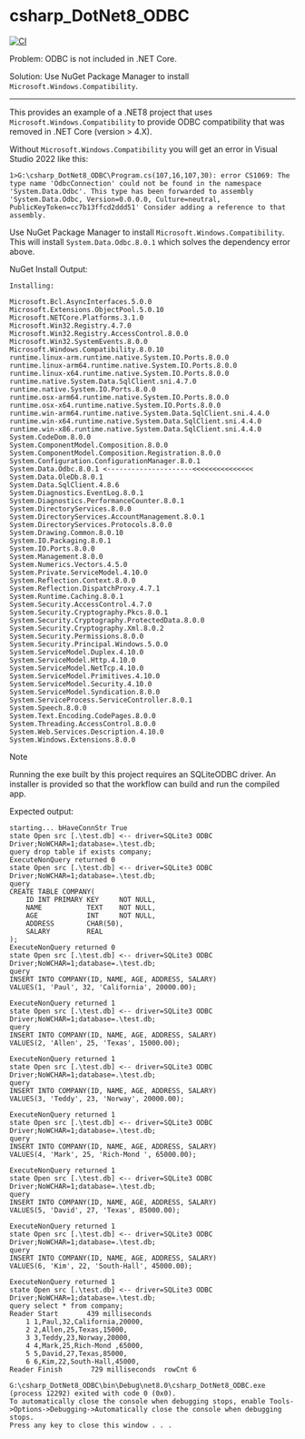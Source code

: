 # csharp_DotNet8_ODBC

[![CI](https://github.com/msi-cxb/csharp_DotNet8_ODBC/actions/workflows/CI.yml/badge.svg)](https://github.com/msi-cxb/csharp_DotNet8_ODBC/actions/workflows/CI.yml)

Problem: ODBC is not included in .NET Core. 

Solution: Use NuGet Package Manager to install `Microsoft.Windows.Compatibility`.

----

This provides an example of a .NET8 project that uses `Microsoft.Windows.Compatibility` to provide ODBC compatibility that was removed in .NET Core (version > 4.X).

Without `Microsoft.Windows.Compatibility` you will get an error in Visual Studio 2022 like this:

```
1>G:\csharp_DotNet8_ODBC\Program.cs(107,16,107,30): error CS1069: The type name 'OdbcConnection' could not be found in the namespace 'System.Data.Odbc'. This type has been forwarded to assembly 'System.Data.Odbc, Version=0.0.0.0, Culture=neutral, PublicKeyToken=cc7b13ffcd2ddd51' Consider adding a reference to that assembly.
```


Use NuGet Package Manager to install `Microsoft.Windows.Compatibility`. This will install `System.Data.Odbc.8.0.1` which solves the dependency error above. 

NuGet Install Output:

```
Installing:

Microsoft.Bcl.AsyncInterfaces.5.0.0
Microsoft.Extensions.ObjectPool.5.0.10
Microsoft.NETCore.Platforms.3.1.0
Microsoft.Win32.Registry.4.7.0
Microsoft.Win32.Registry.AccessControl.8.0.0
Microsoft.Win32.SystemEvents.8.0.0
Microsoft.Windows.Compatibility.8.0.10
runtime.linux-arm.runtime.native.System.IO.Ports.8.0.0
runtime.linux-arm64.runtime.native.System.IO.Ports.8.0.0
runtime.linux-x64.runtime.native.System.IO.Ports.8.0.0
runtime.native.System.Data.SqlClient.sni.4.7.0
runtime.native.System.IO.Ports.8.0.0
runtime.osx-arm64.runtime.native.System.IO.Ports.8.0.0
runtime.osx-x64.runtime.native.System.IO.Ports.8.0.0
runtime.win-arm64.runtime.native.System.Data.SqlClient.sni.4.4.0
runtime.win-x64.runtime.native.System.Data.SqlClient.sni.4.4.0
runtime.win-x86.runtime.native.System.Data.SqlClient.sni.4.4.0
System.CodeDom.8.0.0
System.ComponentModel.Composition.8.0.0
System.ComponentModel.Composition.Registration.8.0.0
System.Configuration.ConfigurationManager.8.0.1
System.Data.Odbc.8.0.1 <---------------------<<<<<<<<<<<<<<<
System.Data.OleDb.8.0.1
System.Data.SqlClient.4.8.6
System.Diagnostics.EventLog.8.0.1
System.Diagnostics.PerformanceCounter.8.0.1
System.DirectoryServices.8.0.0
System.DirectoryServices.AccountManagement.8.0.1
System.DirectoryServices.Protocols.8.0.0
System.Drawing.Common.8.0.10
System.IO.Packaging.8.0.1
System.IO.Ports.8.0.0
System.Management.8.0.0
System.Numerics.Vectors.4.5.0
System.Private.ServiceModel.4.10.0
System.Reflection.Context.8.0.0
System.Reflection.DispatchProxy.4.7.1
System.Runtime.Caching.8.0.1
System.Security.AccessControl.4.7.0
System.Security.Cryptography.Pkcs.8.0.1
System.Security.Cryptography.ProtectedData.8.0.0
System.Security.Cryptography.Xml.8.0.2
System.Security.Permissions.8.0.0
System.Security.Principal.Windows.5.0.0
System.ServiceModel.Duplex.4.10.0
System.ServiceModel.Http.4.10.0
System.ServiceModel.NetTcp.4.10.0
System.ServiceModel.Primitives.4.10.0
System.ServiceModel.Security.4.10.0
System.ServiceModel.Syndication.8.0.0
System.ServiceProcess.ServiceController.8.0.1
System.Speech.8.0.0
System.Text.Encoding.CodePages.8.0.0
System.Threading.AccessControl.8.0.0
System.Web.Services.Description.4.10.0
System.Windows.Extensions.8.0.0
```

> [!NOTE]
>
> Running the exe built by this project requires an SQLiteODBC driver. An installer is provided so that the workflow can build and run the compiled app.

Expected output:

```
starting... bHaveConnStr True
state Open src [.\test.db] <-- driver=SQLite3 ODBC Driver;NoWCHAR=1;database=.\test.db;
query drop table if exists company;
ExecuteNonQuery returned 0
state Open src [.\test.db] <-- driver=SQLite3 ODBC Driver;NoWCHAR=1;database=.\test.db;
query
CREATE TABLE COMPANY(
    ID INT PRIMARY KEY     NOT NULL,
    NAME           TEXT    NOT NULL,
    AGE            INT     NOT NULL,
    ADDRESS        CHAR(50),
    SALARY         REAL
);
ExecuteNonQuery returned 0
state Open src [.\test.db] <-- driver=SQLite3 ODBC Driver;NoWCHAR=1;database=.\test.db;
query
INSERT INTO COMPANY(ID, NAME, AGE, ADDRESS, SALARY)
VALUES(1, 'Paul', 32, 'California', 20000.00);

ExecuteNonQuery returned 1
state Open src [.\test.db] <-- driver=SQLite3 ODBC Driver;NoWCHAR=1;database=.\test.db;
query
INSERT INTO COMPANY(ID, NAME, AGE, ADDRESS, SALARY)
VALUES(2, 'Allen', 25, 'Texas', 15000.00);

ExecuteNonQuery returned 1
state Open src [.\test.db] <-- driver=SQLite3 ODBC Driver;NoWCHAR=1;database=.\test.db;
query
INSERT INTO COMPANY(ID, NAME, AGE, ADDRESS, SALARY)
VALUES(3, 'Teddy', 23, 'Norway', 20000.00);

ExecuteNonQuery returned 1
state Open src [.\test.db] <-- driver=SQLite3 ODBC Driver;NoWCHAR=1;database=.\test.db;
query
INSERT INTO COMPANY(ID, NAME, AGE, ADDRESS, SALARY)
VALUES(4, 'Mark', 25, 'Rich-Mond ', 65000.00);

ExecuteNonQuery returned 1
state Open src [.\test.db] <-- driver=SQLite3 ODBC Driver;NoWCHAR=1;database=.\test.db;
query
INSERT INTO COMPANY(ID, NAME, AGE, ADDRESS, SALARY)
VALUES(5, 'David', 27, 'Texas', 85000.00);

ExecuteNonQuery returned 1
state Open src [.\test.db] <-- driver=SQLite3 ODBC Driver;NoWCHAR=1;database=.\test.db;
query
INSERT INTO COMPANY(ID, NAME, AGE, ADDRESS, SALARY)
VALUES(6, 'Kim', 22, 'South-Hall', 45000.00);

ExecuteNonQuery returned 1
state Open src [.\test.db] <-- driver=SQLite3 ODBC Driver;NoWCHAR=1;database=.\test.db;
query select * from company;
Reader Start       439 milliseconds
    1 1,Paul,32,California,20000,
    2 2,Allen,25,Texas,15000,
    3 3,Teddy,23,Norway,20000,
    4 4,Mark,25,Rich-Mond ,65000,
    5 5,David,27,Texas,85000,
    6 6,Kim,22,South-Hall,45000,
Reader Finish       729 milliseconds  rowCnt 6

G:\csharp_DotNet8_ODBC\bin\Debug\net8.0\csharp_DotNet8_ODBC.exe (process 12292) exited with code 0 (0x0).
To automatically close the console when debugging stops, enable Tools->Options->Debugging->Automatically close the console when debugging stops.
Press any key to close this window . . .
```

